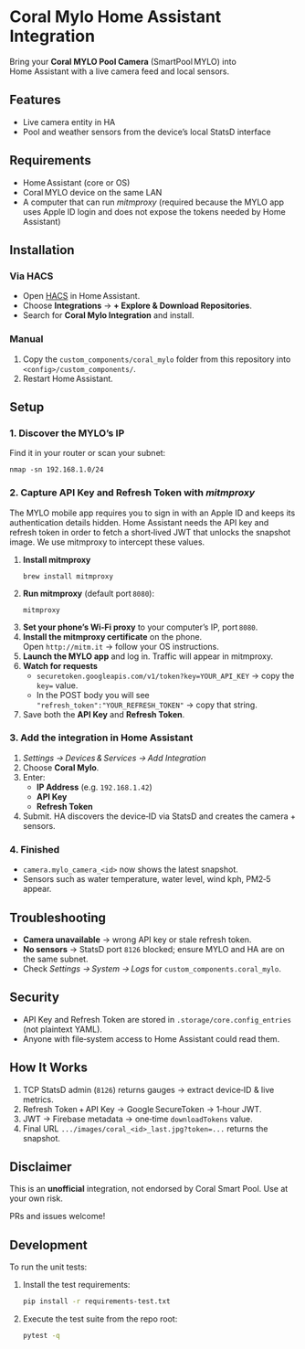 # Coral Mylo Home Assistant Integration

Bring your **Coral MYLO Pool Camera** (SmartPool MYLO) into Home Assistant with a live camera feed and local sensors.

## Features
- Live camera entity in HA
- Pool and weather sensors from the device’s local StatsD interface

## Requirements
- Home Assistant (core or OS)
- Coral MYLO device on the same LAN
- A computer that can run *mitmproxy* (required because the MYLO app uses
  Apple ID login and does not expose the tokens needed by Home Assistant)

## Installation

### Via HACS
- Open [HACS](https://hacs.xyz/) in Home Assistant.
- Choose **Integrations** → **+ Explore & Download Repositories**.
- Search for **Coral Mylo Integration** and install.

### Manual
1. Copy the `custom_components/coral_mylo` folder from this repository into `<config>/custom_components/`.
2. Restart Home Assistant.

## Setup

### 1. Discover the MYLO’s IP
   Find it in your router or scan your subnet:  

```
nmap -sn 192.168.1.0/24
```

### 2. Capture **API Key** and **Refresh Token** with *mitmproxy*
The MYLO mobile app requires you to sign in with an Apple ID and keeps its
authentication details hidden. Home Assistant needs the API key and refresh
token in order to fetch a short‑lived JWT that unlocks the snapshot image.
We use mitmproxy to intercept these values.

1. **Install mitmproxy**  
   ```
   brew install mitmproxy
   ```
2. **Run mitmproxy** (default port `8080`):  
   ```
   mitmproxy
   ```
3. **Set your phone’s Wi‑Fi proxy** to your computer’s IP, port `8080`.
4. **Install the mitmproxy certificate** on the phone.  
   Open `http://mitm.it` → follow your OS instructions.
5. **Launch the MYLO app** and log in.  Traffic will appear in mitmproxy.
6. **Watch for requests**  
   - `securetoken.googleapis.com/v1/token?key=YOUR_API_KEY` → copy the `key=` value.  
   - In the POST body you will see `"refresh_token":"YOUR_REFRESH_TOKEN"` → copy that string.
7. Save both the **API Key** and **Refresh Token**.

### 3. Add the integration in Home Assistant
1. *Settings → Devices & Services → Add Integration*  
2. Choose **Coral Mylo**.  
3. Enter:
   - **IP Address** (e.g. `192.168.1.42`)
   - **API Key**  
   - **Refresh Token**
4. Submit.  HA discovers the device‑ID via StatsD and creates the camera + sensors.

### 4. Finished
- `camera.mylo_camera_<id>` now shows the latest snapshot.  
- Sensors such as water temperature, water level, wind kph, PM2‑5 appear.

## Troubleshooting
- **Camera unavailable** → wrong API key or stale refresh token.  
- **No sensors** → StatsD port `8126` blocked; ensure MYLO and HA are on the same subnet.  
- Check *Settings → System → Logs* for `custom_components.coral_mylo`.

## Security
- API Key and Refresh Token are stored in `.storage/core.config_entries` (not plaintext YAML).  
- Anyone with file‑system access to Home Assistant could read them.

## How It Works
1. TCP StatsD admin (`8126`) returns gauges → extract device‑ID & live metrics.  
2. Refresh Token + API Key → Google SecureToken → 1‑hour JWT.  
3. JWT → Firebase metadata → one‑time `downloadTokens` value.  
4. Final URL `.../images/coral_<id>_last.jpg?token=...` returns the snapshot.

## Disclaimer
This is an **unofficial** integration, not endorsed by Coral Smart Pool.  Use at your own risk.

PRs and issues welcome!

## Development

To run the unit tests:

1. Install the test requirements:

   ```bash
   pip install -r requirements-test.txt
   ```

2. Execute the test suite from the repo root:

   ```bash
   pytest -q
   ```

